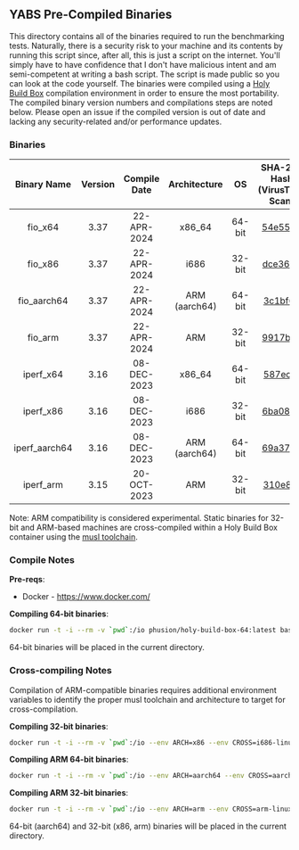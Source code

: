 ## YABS Pre-Compiled Binaries

This directory contains all of the binaries required to run the benchmarking tests. Naturally, there is a security risk to your machine and its contents by running this script since, after all, this is just a script on the internet. You'll simply have to have confidence that I don't have malicious intent and am semi-competent at writing a bash script. The script is made public so you can look at the code yourself. The binaries were compiled using a [Holy Build Box](https://github.com/phusion/holy-build-box) compilation environment in order to ensure the most portability. The compiled binary version numbers and compilations steps are noted below. Please open an issue if the compiled version is out of date and lacking any security-related and/or performance updates.

### Binaries

| Binary Name | Version | Compile Date | Architecture | OS | SHA-256 Hash<br>(VirusTotal Scan) |
|:-:|:-:|:-:|:-:|:-:|:-:|
| fio_x64 | 3.37 | 22-APR-2024 | x86_64 | 64-bit | [54e5552](https://www.virustotal.com/gui/file/54e5552f714e4583c8f81419e3a3b432f3730780531ac39dca43df5174df6e06) |
| fio_x86 | 3.37 |  22-APR-2024 | i686 | 32-bit | [dce3615](https://www.virustotal.com/gui/file/dce3615fe7ff360447b9148f533422b4ca64e67579735e412c844bc718cf7f8c) |
| fio_aarch64 | 3.37 | 22-APR-2024 | ARM (aarch64) | 64-bit | [3c1bf69](https://www.virustotal.com/gui/file/3c1bf6944d61cf0f900980b2eefca6e90919b6c8a79cedbd175fe9a2c3d9c285) |
| fio_arm | 3.37 | 22-APR-2024 | ARM  | 32-bit | [9917be5](https://www.virustotal.com/gui/file/9917be59238204bcaf1ccd5e08ab8e2a6bec6e5162ba8a4cf62ab8bb506ac9c1) |
| iperf_x64 | 3.16 | 08-DEC-2023 | x86_64 | 64-bit | [587ec9f](https://www.virustotal.com/gui/file/587ec9ff96ab7320d14c84be64c5c8d92e5145f68361b93d66cd612227c9c513) |
| iperf_x86 | 3.16 |  08-DEC-2023 | i686 | 32-bit | [6ba0814](https://www.virustotal.com/gui/file/6ba08140e60ada3399935c2c3a998563fd2ab9936ac75f5b8e925b7ae20b5228) |
| iperf_aarch64 | 3.16 | 08-DEC-2023 | ARM (aarch64) | 64-bit | [69a3760](https://www.virustotal.com/gui/file/69a3760f7cb2b6a2beaeff8349fa104d0b2669f2a2a2c999f8d1f55ccc8b4f16) |
| iperf_arm | 3.15 | 20-OCT-2023 | ARM | 32-bit | [310e80f](https://www.virustotal.com/gui/file/310e80f442dda47fa0fe41225af85e8b91e75116dce5187f123380fd3c3c85a8) |

Note: ARM compatibility is considered experimental. Static binaries for 32-bit and ARM-based machines are cross-compiled within a Holy Build Box container using the [musl toolchain](https://musl.cc/).

### Compile Notes

**Pre-reqs**:
  * Docker - https://www.docker.com/

**Compiling 64-bit binaries**:

```sh
docker run -t -i --rm -v `pwd`:/io phusion/holy-build-box-64:latest bash /io/compile.sh
```

64-bit binaries will be placed in the current directory.

### Cross-compiling Notes

Compilation of ARM-compatible binaries requires additional environment variables to identify the proper musl toolchain and architecture to target for cross-compilation.

**Compiling 32-bit binaries**:

```sh
docker run -t -i --rm -v `pwd`:/io --env ARCH=x86 --env CROSS=i686-linux-musl --env HOST=i686-linux-musl phusion/holy-build-box-64:latest bash /io/cross-compile.sh
```

**Compiling ARM 64-bit binaries**:

```sh
docker run -t -i --rm -v `pwd`:/io --env ARCH=aarch64 --env CROSS=aarch64-linux-musl --env HOST=aarch64-linux-gnu phusion/holy-build-box-64:latest bash /io/cross-compile.sh
```

**Compiling ARM 32-bit binaries**:

```sh
docker run -t -i --rm -v `pwd`:/io --env ARCH=arm --env CROSS=arm-linux-musleabihf --env HOST=arm-linux-gnueabihf phusion/holy-build-box-64:latest bash /io/cross-compile.sh
```

64-bit (aarch64) and 32-bit (x86, arm) binaries will be placed in the current directory.
